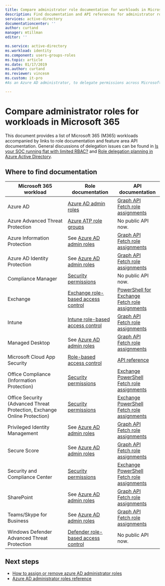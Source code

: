 ```yaml
---
title: Compare administrator role documentation for workloads in Microsoft 365 in Azure AD | Microsoft Docs
description: Find documentation and API references for administrator roles for Microsoft 365 workloads in Azure Active Directory
services: active-directory
documentationcenter: ''
author: curtand
manager: mtillman
editor: ''

ms.service: active-directory
ms.workload: identity
ms.component: users-groups-roles
ms.topic: article
ms.date: 01/17/2019
ms.author: curtand
ms.reviewer: vincesm
ms.custom: it-pro
#As an Azure AD administrator, to delegate permissions across Microsoft 365 workloads quickly and accurately I want to know where the documentation is for admin roles.

---
```


# Compare administrator roles for workloads in Microsoft 365

This document provides a list of Microsoft 365 (M365) workloads accompanied by links to role documentation and feature area API documentation. General discussions of delegation issues can be found in [Is your SOC running flat with limited RBAC?](https://techcommunity.microsoft.com/t5/Announcements/Is-your-SOC-running-flat-with-limited-RBAC/m-p/320015#M49) and [Role delegation planning in Azure Active Directory](roles-concept-delegation.md).

## Where to find documentation

Microsoft 365 workload | Role documentation | API documentation
---------------------- | ------------------ | -----------------
Azure AD | [Azure AD admin roles](directory-assign-admin-roles.md) | [Graph API](https://docs.microsoft.com/graph/api/overview?view=graph-rest-1.0)<br>[Fetch role assignments](https://docs.microsoft.com/graph/api/directoryrole-list?view=graph-rest-1.0)
Azure Advanced Threat Protection | [Azure ATP role groups](https://docs.microsoft.com/azure-advanced-threat-protection/atp-role-groups) | No public API now.
Azure Information Protection | See [Azure AD admin roles](directory-assign-admin-roles.md) | [Graph API](https://docs.microsoft.com/graph/api/overview?view=graph-rest-1.0)<br>[Fetch role assignments](https://docs.microsoft.com/graph/api/directoryrole-list?view=graph-rest-1.0)
Azure AD Identity Protection | See [Azure AD admin roles](directory-assign-admin-roles.md) | [Graph API](https://docs.microsoft.com/graph/api/overview?view=graph-rest-1.0)<br>[Fetch role assignments](https://docs.microsoft.com/graph/api/directoryrole-list?view=graph-rest-1.0)
Compliance Manager | [Security permissions](https://docs.microsoft.com/office365/securitycompliance/meet-data-protection-and-regulatory-reqs-using-microsoft-cloud#permissions-and-role-based-access-control) | No public API now.
Exchange | [Exchange role-based access control](https://docs.microsoft.com/en-us/exchange/understanding-role-based-access-control-exchange-2013-help) |  [PowerShell for Exchange](https://docs.microsoft.com/powershell/module/exchange/role-based-access-control/add-managementroleentry?view=exchange-ps)<br>[Fetch role assignments](https://docs.microsoft.com/powershell/module/exchange/role-based-access-control/get-rolegroup?view=exchange-ps)
Intune | [Intune role-based access control](https://docs.microsoft.com/intune/role-based-access-control) | [Graph API](https://docs.microsoft.com/graph/api/resources/intune-rbac-conceptual?view=graph-rest-beta)<br>[Fetch role assignments](https://docs.microsoft.com/graph/api/intune-rbac-roledefinition-list?view=graph-rest-beta)
Managed Desktop | See [Azure AD admin roles](directory-assign-admin-roles.md) | [Graph API](https://docs.microsoft.com/graph/api/overview?view=graph-rest-1.0)<br>[Fetch role assignments](https://docs.microsoft.com/graph/api/directoryrole-list?view=graph-rest-1.0)
Microsoft Cloud App Security | [Role-based access control](https://docs.microsoft.com/cloud-app-security/manage-admins) | [API reference](https://docs.microsoft.com/cloud-app-security/api-tokens) 
Office Compliance (Information Protection) | [Security permissions](https://docs.microsoft.com/office365/SecurityCompliance/permissions-in-the-security-and-compliance-center) | [Exchange PowerShell](https://docs.microsoft.com/powershell/module/exchange/role-based-access-control/add-managementroleentry?view=exchange-ps)<br>[Fetch role assignments](https://docs.microsoft.com/powershell/module/exchange/role-based-access-control/get-rolegroup?view=exchange-ps)
Office Security (Advanced Threat Protection, Exchange Online Protection) | [Security permissions](https://docs.microsoft.com/office365/SecurityCompliance/permissions-in-the-security-and-compliance-center) | [Exchange PowerShell](https://docs.microsoft.com/powershell/module/exchange/role-based-access-control/add-managementroleentry?view=exchange-ps)<br>[Fetch role assignments](https://docs.microsoft.com/powershell/module/exchange/role-based-access-control/get-rolegroup?view=exchange-ps)
Privileged Identity Management | See [Azure AD admin roles](directory-assign-admin-roles.md) | [Graph API](https://docs.microsoft.com/graph/api/overview?view=graph-rest-1.0)<br>[Fetch role assignments](https://docs.microsoft.com/graph/api/directoryrole-list?view=graph-rest-1.0)
Secure Score | See [Azure AD admin roles](directory-assign-admin-roles.md) | [Graph API](https://docs.microsoft.com/graph/api/overview?view=graph-rest-1.0)<br>[Fetch role assignments](https://docs.microsoft.com/graph/api/directoryrole-list?view=graph-rest-1.0)
Security and Compliance Center | [Security permissions](https://docs.microsoft.com/office365/SecurityCompliance/permissions-in-the-security-and-compliance-center) | [Exchange PowerShell](https://docs.microsoft.com/powershell/module/exchange/role-based-access-control/add-managementroleentry?view=exchange-ps)<br>[Fetch role assignments](https://docs.microsoft.com/powershell/module/exchange/role-based-access-control/get-rolegroup?view=exchange-ps)
SharePoint | See [Azure AD admin roles](directory-assign-admin-roles.md) | [Graph API](https://docs.microsoft.com/graph/api/overview?view=graph-rest-1.0)<br>[Fetch role assignments](https://docs.microsoft.com/graph/api/directoryrole-list?view=graph-rest-1.0)
Teams/Skype for Business | See [Azure AD admin roles](directory-assign-admin-roles.md) | [Graph API](https://docs.microsoft.com/graph/api/overview?view=graph-rest-1.0)<br>[Fetch role assignments](https://docs.microsoft.com/graph/api/directoryrole-list?view=graph-rest-1.0)
Windows Defender Advanced Threat Protection | [Defender role-based access control](https://docs.microsoft.com/windows/security/threat-protection/windows-defender-atp/rbac-windows-defender-advanced-threat-protection) | No public API now.

## Next steps

* [How to assign or remove azure AD administrator roles](directory-manage-roles-portal.md)
* [Azure AD administrator roles reference](directory-assign-admin-roles.md)
